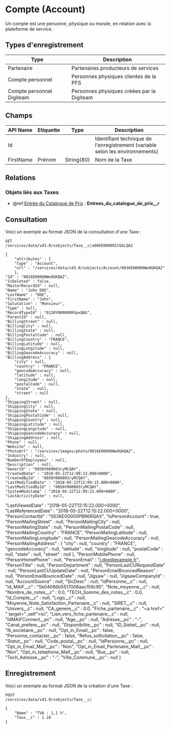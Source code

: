 # Compte (Account)

Un compte est une personne, physique ou morale, en relation avec la plateforme de service.

## Types d'enregistrement

|Type| Description |
|--|--|
| Partenaire | Partenaires producteurs de services |
| Compte personnel | Personnes physiques clientes de la PFS |
| Compte personnel Digiteam | Personnes physiques créées par la Digiteam |

## Champs

| API Name | Etiquette | Type | Description |
|--|--|--|--|
| Id |  |  | Identifiant technique de l'enregistrement (variable selon les environnements) |
| FirstName | Prénom | String(80) | Nom de la Taxe |

## Relations

### Objets liés aux Taxes

 - @ref:[Entrée du Catalogue de Prix](PriceBookEntry.md) : **Entrees_du_catalogue_de_prix__r**

## Consultation
Voici un exemple au format JSON de la consultation d'une Taxe :

    GET
    /services/data/v43.0/sobjects/Taxe__c/a086E000001tGGLQA2
    
    {
		"attributes" : {
	    "type" : "Account",
	    "url" : "/services/data/v43.0/sobjects/Account/0016E00000Ww9GKQAZ"
		},
	"Id" : "0016E00000Ww9GKQAZ",
	"IsDeleted" : false,
	"MasterRecordId" : null,
	"Name" : "John DOE",
	"LastName" : "DOE",
	"FirstName" : "John",
	"Salutation" : "Monsieur",
	"Type" : null,
	"RecordTypeId" : "0120Y000000RXpxQAG",
	"ParentId" : null,
	"BillingStreet" : null,
	"BillingCity" : null,
	"BillingState" : null,
	"BillingPostalCode" : null,
	"BillingCountry" : "FRANCE",
	"BillingLatitude" : null,
	"BillingLongitude" : null,
	"BillingGeocodeAccuracy" : null,
	"BillingAddress" : {
	    "city" : null,
	    "country" : "FRANCE",
	    "geocodeAccuracy" : null,
	    "latitude" : null,
	    "longitude" : null,
	    "postalCode" : null,
	    "state" : null,
	    "street" : null
	},
	"ShippingStreet" : null,
	"ShippingCity" : null,
	"ShippingState" : null,
	"ShippingPostalCode" : null,
	"ShippingCountry" : null,
	"ShippingLatitude" : null,
	"ShippingLongitude" : null,
	"ShippingGeocodeAccuracy" : null,
	"ShippingAddress" : null,
	"Phone" : null,
	"Website" : null,
	"PhotoUrl" : "/services/images/photo/0016E00000Ww9GKQAZ",
	"Industry" : null,
	"NumberOfEmployees" : null,
	"Description" : null,
	"OwnerId" : "0050Y000003ryMCQAY",
	"CreatedDate" : "2018-05-22T12:09:13.000+0000",
	"CreatedById" : "0050Y000003ryMCQAY",
	"LastModifiedDate" : "2018-05-22T12:09:15.000+0000",
	"LastModifiedById" : "0050Y000003ryMCQAY",
	"SystemModstamp" : "2018-05-22T12:09:15.000+0000",
	"LastActivityDate" : null,
"LastViewedDate" : "2018-05-22T12:15:22.000+0000",
"LastReferencedDate" : "2018-05-22T12:15:22.000+0000",
"PersonContactId" : "0036E00000PBR6RQAX",
"IsPersonAccount" : true,
"PersonMailingStreet" : null,
"PersonMailingCity" : null,
"PersonMailingState" : null,
"PersonMailingPostalCode" : null,
"PersonMailingCountry" : "FRANCE",
"PersonMailingLatitude" : null,
"PersonMailingLongitude" : null,
"PersonMailingGeocodeAccuracy" : null,
"PersonMailingAddress" : {
    "city" : null,
    "country" : "FRANCE",
    "geocodeAccuracy" : null,
    "latitude" : null,
    "longitude" : null,
    "postalCode" : null,
    "state" : null,
    "street" : null
		},
		"PersonMobilePhone" : null,
		"PersonHomePhone" : null,
		"PersonEmail" : "j.doe@example.fr",
		"PersonTitle" : null,
		"PersonDepartment" : null,
		"PersonLastCURequestDate" : null,
		"PersonLastCUUpdateDate" : null,
		"PersonEmailBouncedReason" : null,
		"PersonEmailBouncedDate" : null,
		"Jigsaw" : null,
		"JigsawCompanyId" : null,
		"AccountSource" : null,
		"SicDesc" : null,
		"IdPersonne__c" : null,
		"Id_MAIF__c" : "5b04086b5517008aac159c95",
		"Note_moyenne__c" : null,
		"Nombre_de_notes__c" : 0.0,
		"TECH_Somme_des_notes__c" : 0.0,
		"Id_Compte__c" : null,
		"Logo__c" : null,
		"Moyenne_Note_Satisfaction_Partenaire__c" : null,
		"SIRET__c" : null,
		"Univers__c" : null,
		"CA_genere__c" : 0.0,
		"Fiche_partenaire__c" : "<a href=\" \" target=\"_self\">ici</a>",
		"Lien_vers_fiche_partenaire__c" : null,
		"IdMAIFConnect__pc" : null,
		"Age__pc" : null,
		"Adresse__pc" : "-",
		"Canal_prefere__pc" : null,
		"Disponibilite__pc" : null,
		"ID_Siebel__pc" : null,
		"N_societaire__pc" : null,
		"Opt_in_Email__pc" : false,
		"Personne_contacter__pc" : false,
		"Refus_sollicitation__pc" : false,
		"Statut__pc" : null,
		"Code_postal__pc" : null,
		"IdPersonne__pc" : null,
		"Opt_in_Email_Maif__pc" : "Non",
		"Opt_in_Email_Partenaire_Maif__pc" : "Non",
		"Opt_in_telephone_Maif__pc" : null,
		"Rue__pc" : null,
		"Tech_Adresse__pc" : "-",
		"Ville_Commune__pc" : null
	}

## Enregistrement

Voici un exemple au format JSON de la création d'une Taxe :

	POST
	/services/data/v43.0/sobjects/Taxe__c/
	
	{
		"Name" : "TVA : 1,1 %",
		"Taux__c" : 1.10
	}
<!--stackedit_data:
eyJoaXN0b3J5IjpbLTM5MDIxMzkyNSwxNjg2MTcxMjkzLC0xOD
kzMjg2NTgzXX0=
-->